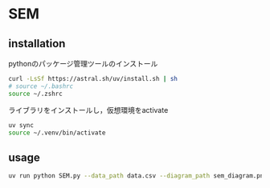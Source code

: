 # SEM

## installation
pythonのパッケージ管理ツールのインストール
```sh
curl -LsSf https://astral.sh/uv/install.sh | sh
# source ~/.bashrc 
source ~/.zshrc
```
ライブラリをインストールし，仮想環境をactivate
```sh
uv sync
source ~/.venv/bin/activate
```

## usage
```sh
uv run python SEM.py --data_path data.csv --diagram_path sem_diagram.png
```

